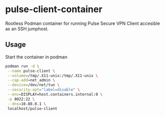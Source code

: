 # pulse-client-container
Rootless Podman container for running Pulse Secure VPN Client accesible as an SSH jumphost.

## Usage

Start the container in podman

~~~ sh
podman run -d \
 --name pulse-client \
 --volume=/tmp/.X11-unix:/tmp/.X11-unix \
 --cap-add=net_admin \
 --device=/dev/net/tun \
 --security-opt="label=disable" \
 --env=DISPLAY=host.containers.internal:0 \
 -p 8022:22 \
 --dns=10.88.0.1 \
 localhost/pulse-client
~~~


